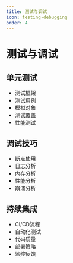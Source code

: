 ```yaml
---
title: 测试与调试
icon: testing-debugging
order: 4
---
```


# 测试与调试

## 单元测试
- 测试框架
- 测试用例
- 模拟对象
- 测试覆盖
- 性能测试

## 调试技巧
- 断点使用
- 日志分析
- 内存分析
- 性能分析
- 崩溃分析

## 持续集成
- CI/CD流程
- 自动化测试
- 代码质量
- 部署策略
- 监控反馈
